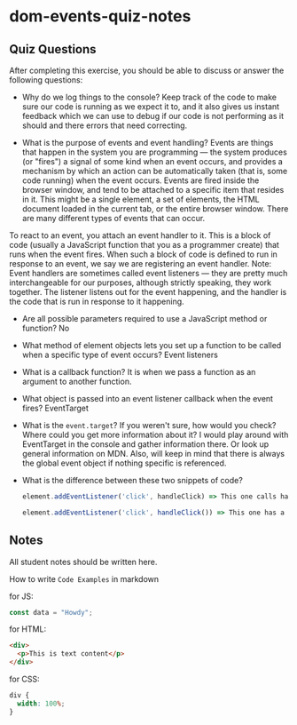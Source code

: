 # dom-events-quiz-notes

## Quiz Questions

After completing this exercise, you should be able to discuss or answer the following questions:

- Why do we log things to the console?
Keep track of the code to make sure our code is running as we expect it to, and it also gives us instant feedback which we can use to debug if our code is not performing as it should and there errors that need correcting.

- What is the purpose of events and event handling?
Events are things that happen in the system you are programming — the system produces (or "fires") a signal of some kind when an event occurs, and provides a mechanism by which an action can be automatically taken (that is, some code running) when the event occurs. Events are fired inside the browser window, and tend to be attached to a specific item that resides in it. This might be a single element, a set of elements, the HTML document loaded in the current tab, or the entire browser window. There are many different types of events that can occur.

To react to an event, you attach an event handler to it. This is a block of code (usually a JavaScript function that you as a programmer create) that runs when the event fires. When such a block of code is defined to run in response to an event, we say we are registering an event handler. Note: Event handlers are sometimes called event listeners — they are pretty much interchangeable for our purposes, although strictly speaking, they work together. The listener listens out for the event happening, and the handler is the code that is run in response to it happening.

- Are all possible parameters required to use a JavaScript method or function?
No

- What method of element objects lets you set up a function to be called when a specific type of event occurs?
Event listeners

- What is a callback function?
It is when we pass a function as an argument to another function.

- What object is passed into an event listener callback when the event fires?
EventTarget

- What is the `event.target`? If you weren't sure, how would you check? Where could you get more information about it?
I would play around with EventTarget in the console and gather information there. Or look up general information on MDN. Also, will keep in mind that there is always the global event object if nothing specific is referenced.
- What is the difference between these two snippets of code?
    ```js
    element.addEventListener('click', handleClick) => This one calls handeClick right away.
    ```
    ```js
    element.addEventListener('click', handleClick()) => This one has a callback function as an argument, so it will exexcute some time in the future, when the particular event takes place
    ```


## Notes

All student notes should be written here.


How to write `Code Examples` in markdown

for JS:

```javascript
const data = "Howdy";
```

for HTML:

```html
<div>
  <p>This is text content</p>
</div>
```

for CSS:

```css
div {
  width: 100%;
}
```
